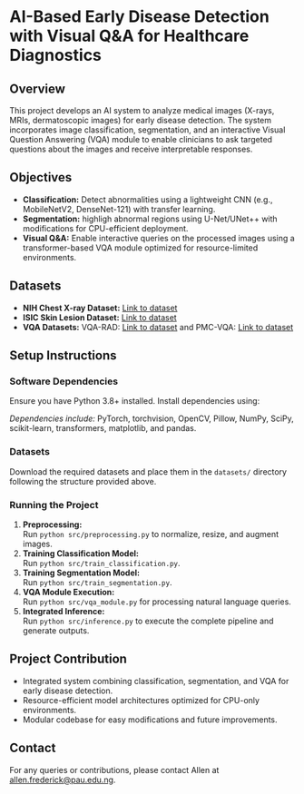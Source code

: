 # AI-Based Early Disease Detection with Visual Q&A for Healthcare Diagnostics

## Overview
This project develops an AI system to analyze medical images (X-rays, MRIs, dermatoscopic images) for early disease detection. The system incorporates image classification, segmentation, and an interactive Visual Question Answering (VQA) module to enable clinicians to ask targeted questions about the images and receive interpretable responses.

## Objectives
- **Classification:** Detect abnormalities using a lightweight CNN (e.g., MobileNetV2, DenseNet-121) with transfer learning.
- **Segmentation:** highligh abnormal regions using U-Net/UNet++ with modifications for CPU-efficient deployment.
- **Visual Q&A:** Enable interactive queries on the processed images using a transformer-based VQA module optimized for resource-limited environments.

## Datasets
- **NIH Chest X-ray Dataset:** [Link to dataset](https://nihcc.app.box.com/v/ChestXray-NIHCC/folder/37178474737)
- **ISIC Skin Lesion Dataset:** [Link to dataset](https://www.isic-archive.com)
- **VQA Datasets:** VQA-RAD: [Link to dataset](https://osf.io/89kps) and PMC-VQA: [Link to dataset](https://huggingface.co/datasets/RadGenome/PMC-VQA)


## Setup Instructions

### Software Dependencies
Ensure you have Python 3.8+ installed. Install dependencies using:

*Dependencies include:* PyTorch, torchvision, OpenCV, Pillow, NumPy, SciPy, scikit-learn, transformers, matplotlib, and pandas.

### Datasets
Download the required datasets and place them in the `datasets/` directory following the structure provided above.

### Running the Project
1. **Preprocessing:**  
   Run `python src/preprocessing.py` to normalize, resize, and augment images.
2. **Training Classification Model:**  
   Run `python src/train_classification.py`.
3. **Training Segmentation Model:**  
   Run `python src/train_segmentation.py`.
4. **VQA Module Execution:**  
   Run `python src/vqa_module.py` for processing natural language queries.
5. **Integrated Inference:**  
   Run `python src/inference.py` to execute the complete pipeline and generate outputs.

## Project Contribution
- Integrated system combining classification, segmentation, and VQA for early disease detection.
- Resource-efficient model architectures optimized for CPU-only environments.
- Modular codebase for easy modifications and future improvements.

## Contact
For any queries or contributions, please contact Allen at allen.frederick@pau.edu.ng.
